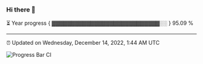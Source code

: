 ### Hi there 👋

⏳ Year progress { ▓▓▓▓▓▓▓▓▓▓▓▓▓▓▓▓▓▓▓▓▓▓▓▓▓▓▓▓░░ } 95.09 %

---

⏰ Updated on Wednesday, December 14, 2022, 1:44 AM UTC

![Progress Bar CI](https://github.com/arthurbuhl/arthurbuhl/workflows/Progress%20Bar%20CI/badge.svg)
